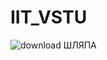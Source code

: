 # IIT_VSTU

![download](https://user-images.githubusercontent.com/57997351/191555486-ec81e354-36aa-4010-bf24-05afe6f89c43.jpg)
ШЛЯПА
